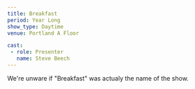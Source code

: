 ```yaml
---
title: Breakfast
period: Year Long
show_type: Daytime
venue: Portland A Floor

cast:
 - role: Presenter
   name: Steve Beech
---
```


We're unware if "Breakfast" was actualy the name of the show.
